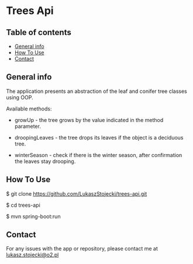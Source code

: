 # Trees Api

## Table of contents
* [General info](#General-info)
* [How To Use](#How-To-Use)
* [Contact](#contact)

## General info

The application presents an abstraction of the leaf and conifer tree classes using OOP.  

Available methods: 

- growUp - the tree grows by the value indicated in the method parameter.

- droopingLeaves - the tree drops its leaves if the object is a deciduous tree.

- winterSeason - check if there is the winter season, after confirmation the leaves stay drooping.

## How To Use
 $ git clone https://github.com/LukaszStojecki/trees-api.git

 $ cd trees-api

 $ mvn spring-boot:run

## Contact

For any issues with the app or repository, please contact me at lukasz.stojecki@o2.pl
